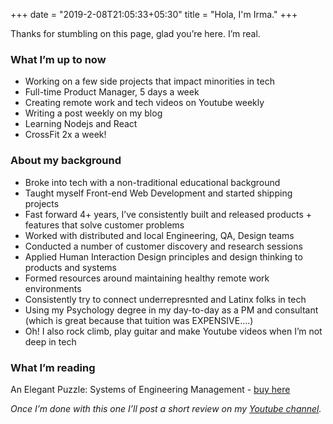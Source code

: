 +++
date = "2019-2-08T21:05:33+05:30"
title = "Hola, I'm Irma."
+++

Thanks for stumbling on this page, glad you’re here. I’m real.

### What I’m up to now

- Working on a few side projects that impact minorities in tech
- Full-time Product Manager, 5 days a week
- Creating remote work and tech videos on Youtube weekly
- Writing a post weekly on my blog
- Learning Nodejs and React
- CrossFit 2x a week!

### About my background

- Broke into tech with a non-traditional educational background
- Taught myself Front-end Web Development and started shipping projects
- Fast forward 4+ years, I’ve consistently built and released products + features that solve customer problems
- Worked with distributed and local Engineering, QA, Design teams
- Conducted a number of customer discovery and research sessions
- Applied Human Interaction Design principles and design thinking to products and systems
- Formed resources around maintaining healthy remote work environments
- Consistently try to connect underrepresnted and Latinx folks in tech
- Using my Psychology degree in my day-to-day as a PM and consultant (which is great because that tuition was EXPENSIVE….)
- Oh! I also rock climb, play guitar and make Youtube videos when I’m not deep in tech

### What I’m reading

An Elegant Puzzle: Systems of Engineering Management - [buy here](https://amzn.to/2G1jyQx)

_Once I’m done with this one I’ll post a short review on my [Youtube channel](https://www.youtube.com/channel/UCh1t4RdWMZ2mfYTWfpFaZNg)._

<!-- Calendly badge widget begin -->
<link href="https://assets.calendly.com/assets/external/widget.css" rel="stylesheet">
<script src="https://assets.calendly.com/assets/external/widget.js" type="text/javascript"></script>
<script type="text/javascript">Calendly.initBadgeWidget({ url: 'https://calendly.com/_justirma/1on1-call', text: 'Let\'s chat', color: '#00a2ff', textColor: '#ffffff', branding: true });</script>
<!-- Calendly badge widget end -->
